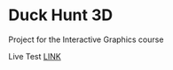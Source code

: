 # Duck Hunt 3D

Project for the Interactive Graphics course

Live Test [LINK](https://sapienzainteractivegraphicscourse.github.io/final-project-s2c2/)
